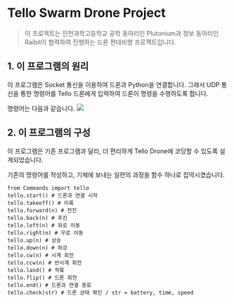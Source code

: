 # Tello Swarm Drone Project
> 이 프로젝트는 인천과학고등학교 공학 동아리인 Plutonium과 정보 동아리인 Raibit이 협력하여 진행하는 드론 편대비행 프로젝트입니다.

## 1. 이 프로그램의 원리
이 프로그램은 Socket 통신을 이용하여 드론과 Python을 연결합니다. 그래서 UDP 통신을 통한 명령어를 Tello 드론에게 입력하여 드론이 명령을 수행하도록 합니다.

명령어는 다음과 같습니다.
![](https://i.ibb.co/p30hs0p/commands.png)

## 2. 이 프로그램의 구성
이 프로그램은 기존 프로그램과 달리, 더 편리하게 Tello Drone에 코딩할 수 있도록 설계되었습니다.

기존의 명령어를 작성하고, 기체에 보내는 일련의 과정을 함수 하나로 집약시켰습니다.
```
from Commands import tello
tello.start() # 드론과 연결 시작
tello.takeoff() # 이륙
tello.forward(n) # 전진
tello.back(n) # 후진
tello.left(n) # 좌로 이동
tello.right(n) # 우로 이동
tello.up(n) # 상승
tello.down(n) # 하강
tello.cw(n) # 시계 회전
tello.ccw(n) # 반시계 회전
tello.land() # 착륙
tello.flip() # 드론 회전
tello.end() # 드론과 연결 종료
tello.check(str) # 드론 상태 확인 / str = battery, time, speed
```
